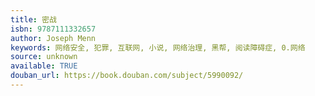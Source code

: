 ```yaml
---
title: 密战
isbn: 9787111332657
author: Joseph Menn
keywords: 网络安全, 犯罪, 互联网, 小说, 网络治理, 黑帮, 阅读障碍症, 0.网络
source: unknown
available: TRUE
douban_url: https://book.douban.com/subject/5990092/
---
```

